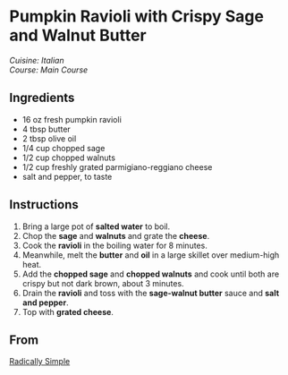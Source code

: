 # Pumpkin Ravioli with Crispy Sage and Walnut Butter

_Cuisine:  Italian_<br />
_Course:  Main Course_

## Ingredients

- 16 oz fresh pumpkin ravioli
- 4 tbsp butter
- 2 tbsp olive oil
- 1/4 cup chopped sage
- 1/2 cup chopped walnuts
- 1/2 cup freshly grated parmigiano-reggiano cheese
- salt and pepper, to taste

## Instructions

1. Bring a large pot of **salted water** to boil.
1. Chop the **sage** and **walnuts** and grate the **cheese**.
1. Cook the **ravioli** in the boiling water for 8 minutes.
1. Meanwhile, melt the **butter** and **oil** in a large skillet over medium-high heat.
1. Add the **chopped sage** and **chopped walnuts** and cook until both are crispy but not dark brown, about 3 minutes.
1. Drain the **ravioli** and toss with the **sage-walnut butter** sauce and **salt and pepper**.
1. Top with **grated cheese**.

## From

[Radically Simple](https://www.rozannegold.com/radically-simple)